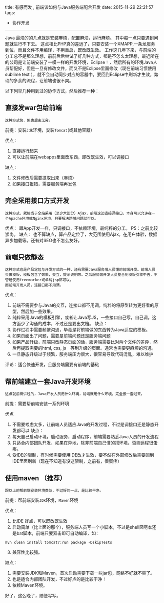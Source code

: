 title: 有感而发 , 前端该如何与Java服务端配合开发
date: 2015-11-29 22:21:57
tags: 
-  协作开发
---



Java 最烦的的几点就是安装麻烦，配置麻烦，运行麻烦。
其中每一点只要遇到问题就进行不下去。
这点相比PHP真的差远了，只要安装一个XMAPP,一条龙服务到位，而且文件不用编译，不用重启，既改既生效。 
工作这几年下来，与前端的分工总不是那么理想，前前后后尝试了好几种方式，都是不怎么太理想，最近所在的公司是让前端安装了一模一样的开发环境，Eclipse！，然后所有的环境Java人员帮配好，但是一旦有修改文件，而又不是Eclipse里面修改（现在前端习惯使用 sublime text ），就不会自动同步对应的容器中，要回到Eclipse中刷新才生效，繁琐的多余的流程，让前端也很不爽。
<!-- more -->
以下列举几种用到过的协作方式，然后推荐一种：

## 直接发war包给前端 

    这种方式快，但也后患无穷。
    
前提：安装`Jdk`环境，安装`Tomcat`(或其他容器）

优点：
1. 直接运行起来
2. 可以让前端在webapps里面改东西，即改既生效，可以调接口

缺点：
1. 文件修改后需要提取出来（麻烦）
2. 如果接口报错，需要服务端再发包



## 完全采用接口方式开发
    
    这种方式，就相当于全站采用（至少大部分）Ajax，前端这边直接调接口，本身可以允许在一个Apache环境或Nginx环境，只要解决跨域问题就可以。
    
优点：
 跟App开发一样，只调接口，不依赖环境，最纯粹的分工。
 PS：之前比较崇尚。
缺点：
 也不算缺点，算产品定位了，大范围使用Ajax，在用户体验，数据异步加载等。还有对SEO也不怎么友好。


## 前端只做静态

    这种方式也是产品定位与开发方式的一种，还有需要Java服务端人员懂的前端开发。前端人员只做模板，模板包含了效果，交互，提示说明等。之后服务端开发人员整合到模板引擎中去，不管是使用freemarker或单纯jsp都可以。
    而前端开发人员，连接口都不用调。
    
优点：
1. 前端不需要参与Java的交互，连接口都不用调，纯粹的将原型转为更好看的原型，然后加一些效果。
2. 纯粹采用Java的模板引擎，或者让Java写JS，一些接口自己写，自己调，这方面少了沟通的成本，不过还是要出文档。
缺点：
1. 协作过程中需要频繁沟通，毕竟是将前端做的东西转为Java适应的模板。
2. 如果页面出了问题，需要是前端问题还是服务端问题
3. 如果产品升级，前端只改静态页面的话，服务端需要比对两个文件的差异，然后再提取需要的html, css, js　等到升级的页面。通常也需要更麻烦的沟通。
4. 一旦静态升级过于频繁，服务端压力很大，很容易导致代码混乱，难以维护

评论：适合快速开发，且服务端需要有前端的基础

    
## 帮前端建立一套Java开发环境

    这点就前面讲过的，Java开发人员用什么环境，前端就用什么环境，完全搬一套过来。
    
前提：需要帮前端安装一系列环境
    
优点
1. 不需要考虑太多，让前端人员适应Java的开发过程，不过是调接口还是静态开发都可以
缺点：
1. 每天自己启动环境，启动服务，启动程序，前端需要熟悉Java人员的开发流程
2. 只适合内部团队开发，如果在异地，除非前端自己懂的搭环境，否则远程很蛋疼。
3. 受IDE的限制，有时候需要使用IDE改才生效，要不然在外部修改后需要回到IDE里面刷新（现在不知道有没这限制，之前有，很蛋疼）



## 使用maven （推荐）
    
    跟以上的帮前端安装环境类似，不过好的一点，是比较干净。

前提：帮前端安装`JDK`环境，`Maven`环境    

优点：
1. 比IDE 好点，可以既改既生效
2. 启动简单（比上面的那个），服务端人员写一个小脚本，不过是shell囧啊本还是bat脚本，前端只要双击即可自动编译，如：
```
mvn clean install tomcat7:run package -DskipTests

```
3. 兼容性比较强。

缺点：
1. 需要安装JDK和Maven，首次启动需要下载一些jar包，网络不好就不爽了。
2. 也是适合内部团队开发，不过好点的是比较干净！
3. 依赖Maven环境。


好了，这么晚了，随便写写。
 

